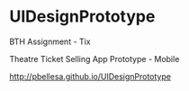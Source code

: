 # UIDesignPrototype
BTH Assignment - Tix

Theatre Ticket Selling App Prototype - Mobile

http://pbellesa.github.io/UIDesignPrototype
